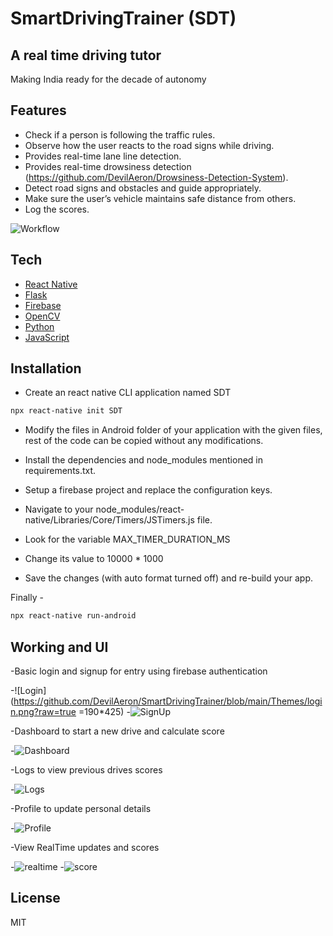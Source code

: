 # SmartDrivingTrainer (SDT)
## A real time driving tutor

Making India ready for the decade of autonomy


## Features

- Check if a person is following the traffic rules.
- Observe how the user reacts to the road signs while driving.
- Provides real-time lane line detection.
- Provides real-time drowsiness detection (https://github.com/DevilAeron/Drowsiness-Detection-System).
- Detect road signs and obstacles and guide appropriately.
- Make sure the user’s vehicle maintains safe distance from others.
- Log the scores.

![Workflow](https://github.com/DevilAeron/SmartDrivingTrainer/blob/main/Themes/workflow.jpeg?raw=true)


## Tech
- [React Native](https://reactnative.dev/)
- [Flask](https://flask.palletsprojects.com/en/2.0.x/)
- [Firebase](https://firebase.google.com/)
- [OpenCV](https://opencv.org/)
- [Python](https://www.python.org/)
- [JavaScript](https://www.javascript.com/)


## Installation

- Create an react native CLI application named SDT
```sh
npx react-native init SDT
```

- Modify the files in Android folder of your application with the given files, rest of the code can be copied without any modifications.

- Install the dependencies and node_modules mentioned in requirements.txt.
- Setup a firebase project and replace the configuration keys.

- Navigate to your node_modules/react-native/Libraries/Core/Timers/JSTimers.js file.
- Look for the variable MAX_TIMER_DURATION_MS
- Change its value to 10000 * 1000
- Save the changes (with auto format turned off) and re-build your app.

Finally -
```sh
npx react-native run-android
```

## Working and UI

-Basic login and signup for entry using firebase authentication


-![Login](https://github.com/DevilAeron/SmartDrivingTrainer/blob/main/Themes/login.png?raw=true =190*425) -![SignUp](https://github.com/DevilAeron/SmartDrivingTrainer/blob/main/Themes/signup.png?raw=true)


-Dashboard to start a new drive and calculate score


-![Dashboard](https://github.com/DevilAeron/SmartDrivingTrainer/blob/main/Themes/dashboard.png?raw=true)


-Logs to view previous drives scores


-![Logs](https://github.com/DevilAeron/SmartDrivingTrainer/blob/main/Themes/logs2.png?raw=true)


-Profile to update personal details


-![Profile](https://github.com/DevilAeron/SmartDrivingTrainer/blob/main/Themes/profile.png?raw=true)


-View RealTime updates and scores


-![realtime](https://github.com/DevilAeron/SmartDrivingTrainer/blob/main/Themes/realtime.png?raw=true) -![score](https://github.com/DevilAeron/SmartDrivingTrainer/blob/main/Themes/score.png?raw=true)

## License

MIT
